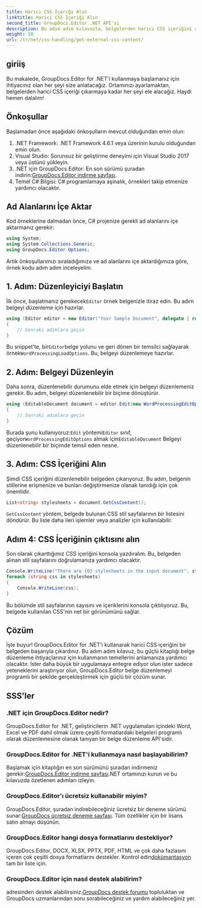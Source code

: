 ```yaml
---
title: Harici CSS İçeriği Alın
linktitle: Harici CSS İçeriği Alın
second_title: GroupDocs.Editor .NET API'si
description: Bu adım adım kılavuzla, belgelerden harici CSS içeriğini ayıklamak için GroupDocs.Editor for .NET'i nasıl kullanacağınızı öğrenin. Belgeyi entegre eden geliştiriciler için mükemmeldir.
weight: 10
url: /tr/net/css-handling/get-external-css-content/
---
```

## giriiş
Bu makalede, GroupDocs.Editor for .NET'i kullanmaya başlamanız için ihtiyacınız olan her şeyi size anlatacağız. Ortamınızı ayarlamaktan, belgelerden harici CSS içeriği çıkarmaya kadar her şeyi ele alacağız. Haydi hemen dalalım!
## Önkoşullar
Başlamadan önce aşağıdaki önkoşulların mevcut olduğundan emin olun:
1. .NET Framework: .NET Framework 4.6.1 veya üzerinin kurulu olduğundan emin olun.
2. Visual Studio: Sorunsuz bir geliştirme deneyimi için Visual Studio 2017 veya üstünü yükleyin.
3.  .NET için GroupDocs.Editor: En son sürümü şuradan indirin:[GroupDocs.Editor indirme sayfası](https://releases.groupdocs.com/editor/net/).
4. Temel C# Bilgisi: C# programlamaya aşinalık, örnekleri takip etmenize yardımcı olacaktır.
## Ad Alanlarını İçe Aktar
Kod örneklerine dalmadan önce, C# projenize gerekli ad alanlarını içe aktarmanız gerekir:
```csharp
using System;
using System.Collections.Generic;
using GroupDocs.Editor.Options;
```
Artık önkoşullarımızı sıraladığımıza ve ad alanlarını içe aktardığımıza göre, örnek kodu adım adım inceleyelim.
## 1. Adım: Düzenleyiciyi Başlatın
 İlk önce, başlatmanız gerekecek`Editor` örnek belgenizle itiraz edin. Bu adım belgeyi düzenleme için hazırlar.
```csharp
using (Editor editor = new Editor("Your Sample Document", delegate { return new WordProcessingLoadOptions(); }))
{
    // Sonraki adımlara geçin
}
```
 Bu snippet'te, bir`Editor`belge yolunu ve geri dönen bir temsilci sağlayarak örnek`WordProcessingLoadOptions`. Bu, belgeyi düzenlemeye hazırlar.
## 2. Adım: Belgeyi Düzenleyin
Daha sonra, düzenlenebilir durumunu elde etmek için belgeyi düzenlemeniz gerekir. Bu adım, belgeyi düzenlenebilir bir biçime dönüştürür.
```csharp
using (EditableDocument document = editor.Edit(new WordProcessingEditOptions()))
{
    // Sonraki adımlara geçin
}
```
 Burada şunu kullanıyoruz:`Edit` yöntemi`Editor` sınıf, geçiyor`WordProcessingEditOptions` almak için`EditableDocument` Belgeyi düzenlenebilir bir biçimde temsil eden nesne.
## 3. Adım: CSS İçeriğini Alın
Şimdi CSS içeriğini düzenlenebilir belgeden çıkarıyoruz. Bu adım, belgenin stillerine erişmenize ve bunları değiştirmenize olanak tanıdığı için çok önemlidir.
```csharp
List<string> stylesheets = document.GetCssContent();
```
`GetCssContent` yöntem, belgede bulunan CSS stil sayfalarının bir listesini döndürür. Bu liste daha ileri işlemler veya analizler için kullanılabilir.
## Adım 4: CSS İçeriğinin çıktısını alın
Son olarak çıkarttığımız CSS içeriğini konsola yazdıralım. Bu, belgeden alınan stil sayfalarını doğrulamanıza yardımcı olacaktır.
```csharp
Console.WriteLine("There are {0} stylesheets in the input document", stylesheets.Count);
foreach (string css in stylesheets)
{
    Console.WriteLine(css);
}
```
Bu bölümde stil sayfalarının sayısını ve içeriklerini konsola çıktılıyoruz. Bu, belgede kullanılan CSS'nin net bir görünümünü sağlar.
## Çözüm
İşte buyur! GroupDocs.Editor for .NET'i kullanarak harici CSS içeriğini bir belgeden başarıyla çıkardınız. Bu adım adım kılavuz, bu güçlü kitaplığı belge düzenleme ihtiyaçlarınız için kullanmanın temellerini anlamanıza yardımcı olacaktır. İster daha büyük bir uygulamaya entegre ediyor olun ister sadece yeteneklerini araştırıyor olun, GroupDocs.Editor belge düzenlemeyi programlı bir şekilde gerçekleştirmek için güçlü bir çözüm sunar.
## SSS'ler
### .NET için GroupDocs.Editor nedir?
GroupDocs.Editor for .NET, geliştiricilerin .NET uygulamaları içindeki Word, Excel ve PDF dahil olmak üzere çeşitli formatlardaki belgeleri programlı olarak düzenlemesine olanak tanıyan bir belge düzenleme API'sidir.
### GroupDocs.Editor for .NET'i kullanmaya nasıl başlayabilirim?
 Başlamak için kitaplığın en son sürümünü şuradan indirmeniz gerekir:[GroupDocs.Editor indirme sayfası](https://releases.groupdocs.com/editor/net/).NET ortamınızı kurun ve bu kılavuzda özetlenen adımları izleyin.
### GroupDocs.Editor'ı ücretsiz kullanabilir miyim?
 GroupDocs.Editor, şuradan indirebileceğiniz ücretsiz bir deneme sürümü sunar:[GroupDocs ücretsiz deneme sayfası](https://releases.groupdocs.com/). Tüm özellikler için bir lisans satın almayı düşünün.
### GroupDocs.Editor hangi dosya formatlarını destekliyor?
 GroupDocs.Editor, DOCX, XLSX, PPTX, PDF, HTML ve çok daha fazlasını içeren çok çeşitli dosya formatlarını destekler. Kontrol edin[dokümantasyon](https://tutorials.groupdocs.com/editor/net/) tam bir liste için.
### GroupDocs.Editor için nasıl destek alabilirim?
 adresinden destek alabilirsiniz.[GroupDocs destek forumu](https://forum.groupdocs.com/c/editor/20) topluluktan ve GroupDocs uzmanlarından soru sorabileceğiniz ve yardım alabileceğiniz yer.